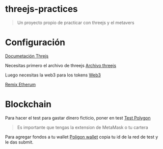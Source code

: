 # threejs-practices
> Un proyecto propio de practicar con threejs y el metavers

# Configuración
[Documetación Threjs](https://threejs.org/)

Necesitas primero el archivo de threejs
[Archivo threejs](https://threejs.org/build/three.js)

Luego necesitas la web3 para los tokens
[Web3](https://www.npmjs.com/package/web3xs)


[Remix Etherum](https://remix.ethereum.org/#optimize=false&runs=200&evmVersion=null&version=soljson-v0.8.7+commit.e28d00a7.js)

# Blockchain

Para hacer el test para gastar dinero ficticio, poner en test
[Test Polygon](https://mumbai.polygonscan.com/)

> Es importante que tengas la extension de MetaMask o tu cartera

Para agregar fondos a tu wallet [Poligon wallet](https://faucet.polygon.technology/) copia tu id de la red de test y le das submit.


